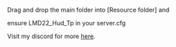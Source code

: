 Drag and drop the main folder into [Resource folder] and 

ensure LMD22_Hud_Tp in your server.cfg


Visit my discord for more [here](https://discord.gg/AJBbTtbEjX).
